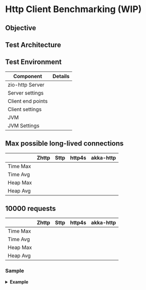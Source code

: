 # Http Client Benchmarking (WIP)


## Objective

## Test Architecture

## Test Environment

| **Component** | **Details**                   |
| -----------   | -----------                   |
| zio-http Server              |                               |
| Server settings  |                               |
| Client end points |                               |
| Client settings |                               |
| JVM |                               |
| JVM Settings |                               |


## Max possible long-lived connections

|             | **Zhttp** |**Sttp** |**http4s** |**akka-http** |
| ----------- | ----------- | ----------- | ----------- | ----------- |
| Time Max            |             |             |             |             |
| Time Avg            |             |             |             |             |
| Heap Max            |             |             |             |             |
| Heap Avg            |             |             |             |             |

## 10000 requests

|             | **Zhttp** |**Sttp** |**http4s** |**akka-http** |
| ----------- | ----------- | ----------- | ----------- | ----------- |
| Time Max            |             |             |             |             |
| Time Avg            |             |             |             |             |
| Heap Max            |             |             |             |             |
| Heap Avg            |             |             |             |             |

### Sample
<details>
<summary><b>Example </b></summary>

- Example :

```scala

 ```
</details>
